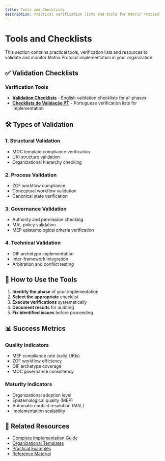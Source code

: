 ```yaml
---
title: Tools and Checklists
description: Practical verification lists and tools for Matrix Protocol implementation validation
---
```


# Tools and Checklists

This section contains practical tools, verification lists and resources to validate and monitor Matrix Protocol implementation in your organization.

## ✅ Validation Checklists

### Verification Tools
- **[Validation Checklists](./validation-checklists)** - English validation checklists for all phases
- **[Checklists de Validação PT](./validation-checklists-pt)** - Portuguese verification lists for implementation

## 🛠️ Types of Validation

### 1. Structural Validation
- MOC template compliance verification
- UKI structure validation
- Organizational hierarchy checking

### 2. Process Validation
- ZOF workflow compliance
- Conceptual workflow validation
- Canonical state verification

### 3. Governance Validation
- Authority and permission checking
- MAL policy validation
- MEP epistemological criteria verification

### 4. Technical Validation
- OIF archetype implementation
- Inter-framework integration
- Arbitration and conflict testing

## 🎯 How to Use the Tools

1. **Identify the phase** of your implementation
2. **Select the appropriate** checklist
3. **Execute verifications** systematically
4. **Document results** for auditing
5. **Fix identified issues** before proceeding

## 📊 Success Metrics

### Quality Indicators
- MEF compliance rate (valid UKIs)
- ZOF workflow efficiency
- OIF archetype coverage
- MOC governance consistency

### Maturity Indicators
- Organizational adoption level
- Epistemological quality (MEP)
- Automatic conflict resolution (MAL)
- Implementation scalability

## 📖 Related Resources

- [Complete Implementation Guide](../index)
- [Organizational Templates](../templates)
- [Practical Examples](../examples)
- [Reference Material](../reference)
